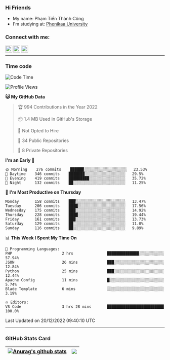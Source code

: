 ### Hi Friends

- My name: Phạm Tiến Thành Công
- I'm studying at: [Phenikaa University]


### Connect with me:
[<img align="left" alt="PhamTienThanhCong | Facebook" width="22px" src="https://upload.wikimedia.org/wikipedia/commons/thumb/1/16/Facebook-icon-1.png/640px-Facebook-icon-1.png" />][facebook]
[<img align="left" alt="PhamTienThanhCong | Zalo" width="22px" src="https://www.anphatpc.com.vn/template/anphat_2020v2/images/icon-zalo.jpg" />][zalo]
[<img align="left" alt="PhamTienThanhCong | LinkedIn" width="22px" src="https://cdn3.iconfinder.com/data/icons/inficons/512/linkedin.png" />][linkedin]

<br />

---

### Time code

<!--START_SECTION:waka-->
![Code Time](http://img.shields.io/badge/Code%20Time-807%20hrs%2016%20mins-blue)

![Profile Views](http://img.shields.io/badge/Profile%20Views-31-blue)

**🐱 My GitHub Data** 

> 🏆 994 Contributions in the Year 2022
 > 
> 📦 1.4 MB Used in GitHub's Storage 
 > 
> 🚫 Not Opted to Hire
 > 
> 📜 34 Public Repositories 
 > 
> 🔑 8 Private Repositories  
 > 
**I'm an Early 🐤** 

```text
🌞 Morning    276 commits    ██████░░░░░░░░░░░░░░░░░░░   23.53% 
🌆 Daytime    346 commits    ███████░░░░░░░░░░░░░░░░░░   29.5% 
🌃 Evening    419 commits    █████████░░░░░░░░░░░░░░░░   35.72% 
🌙 Night      132 commits    ██░░░░░░░░░░░░░░░░░░░░░░░   11.25%

```
📅 **I'm Most Productive on Thursday** 

```text
Monday       158 commits    ███░░░░░░░░░░░░░░░░░░░░░░   13.47% 
Tuesday      206 commits    ████░░░░░░░░░░░░░░░░░░░░░   17.56% 
Wednesday    175 commits    ███░░░░░░░░░░░░░░░░░░░░░░   14.92% 
Thursday     228 commits    ████░░░░░░░░░░░░░░░░░░░░░   19.44% 
Friday       161 commits    ███░░░░░░░░░░░░░░░░░░░░░░   13.73% 
Saturday     129 commits    ██░░░░░░░░░░░░░░░░░░░░░░░   11.0% 
Sunday       116 commits    ██░░░░░░░░░░░░░░░░░░░░░░░   9.89%

```


📊 **This Week I Spent My Time On** 

```text
💬 Programming Languages: 
PHP                      2 hrs               ██████████████░░░░░░░░░░░   57.94% 
JSON                     26 mins             ███░░░░░░░░░░░░░░░░░░░░░░   12.84% 
Python                   25 mins             ███░░░░░░░░░░░░░░░░░░░░░░   12.44% 
Apache Config            11 mins             █░░░░░░░░░░░░░░░░░░░░░░░░   5.74% 
Blade Template           6 mins              ░░░░░░░░░░░░░░░░░░░░░░░░░   3.19%

🔥 Editors: 
VS Code                  3 hrs 28 mins       █████████████████████████   100.0%

```


 Last Updated on 20/12/2022 09:40:10 UTC
<!--END_SECTION:waka-->

---

### GitHub Stats Card

| <a href="https://github.com/phamtienthanhcong"><img align="center" src="https://github-readme-stats.vercel.app/api?username=PhamTienThanhCong&show_icons=true&include_all_commits=true&theme=buefy&hide_border=true&theme=ocean_dark" alt="Anurag's github stats" /></a> | <a href="https://github.com/phamtienthanhcong"><img align="center" src="https://github-readme-stats.vercel.app/api/top-langs/?username=PhamTienThanhCong&layout=compact&theme=buefy&hide_border=true&theme=ocean_dark" /></a> |
| ------------- | ------------- |

[Phenikaa University]: https://phenikaa-uni.edu.vn/vi
[facebook]: https://www.facebook.com/phamtienthanhcong
[linkedin]: https://linkedin.com/in/phamtienthanhcong
[zalo]: https://zalo.me/0396396332
[tiktok]: https://www.tiktok.com/@phamtienthanhcong
[web]: https://github.com/PhamTienThanhCong/web_dev
[min project]: https://github.com/PhamTienThanhCong/Project-Of-Web
[c and cpp]: https://github.com/PhamTienThanhCong/Code_C_and_Cpro
[python]: https://github.com/PhamTienThanhCong/Python_beginer
